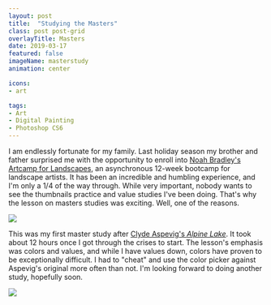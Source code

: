 ```yaml
---
layout: post
title:  "Studying the Masters"
class: post post-grid
overlayTitle: Masters
date: 2019-03-17
featured: false
imageName: masterstudy
animation: center

icons:
- art

tags:
- Art
- Digital Painting
- Photoshop CS6
---
```


<span class="dropcap">I</span> am endlessly fortunate for my family. Last holiday season my brother and father surprised me with the opportunity to enroll into [Noah Bradley's Artcamp for Landscapes](https://artcamp.com/), an asynchronous 12-week bootcamp for landscape artists. It has been an incredible and humbling experience, and I'm only a 1/4 of the way through. While very important, nobody wants to see the thumbnails practice and value studies I've been doing. That's why the lesson on masters studies was exciting. Well, one of the reasons.

<div class="fullscreen">
    <img src="{{ site.baseurl }}/image/assets/{{ page.imageName }}.jpg" class="outline shadows photo">
    <span class="icon-enlarge icon"></span>
</div>

This was my first master study after [Clyde Aspevig's *Alpine Lake*](http://www.artnet.com/artists/clyde-aspevig/alpine-lake-ExUQgLeVM4C3Kfhl9GqSxw2). It took about 12 hours once I got through the crises to start. The lesson's emphasis was colors and values, and while I have values down, colors have proven to be exceptionally difficult. I had to "cheat" and use the color picker against Aspevig's original more often than not. I'm looking forward to doing another study, hopefully soon.

<img src="{{ site.baseurl }}/image/assets/masterstudy.gif" class="outline shadows photo">